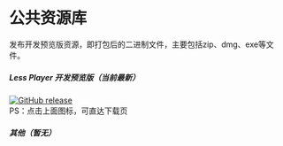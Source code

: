 # 公共资源库
发布开发预览版资源，即打包后的二进制文件，主要包括zip、dmg、exe等文件。
  
  
##### Less Player 开发预览版（当前最新）  
[![GitHub release](https://img.shields.io/github/tag/GeekLee2012/Resources)](https://github.com/GeekLee2012/Resources/releases)  
PS：点击上面图标，可直达下载页  

##### 其他（暂无） 

